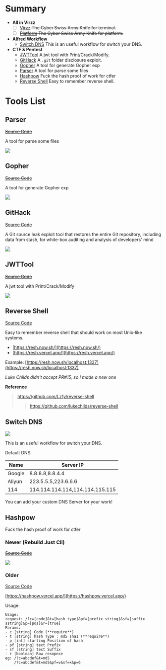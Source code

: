 # Summary

- **All in Virzz**
  - [ ] ~~[Virzz](#virzz) The Cyber Swiss Army Knife for terminal.~~
  - [ ] ~~[Platform](#platform) The Cyber Swiss Army Knife for platform.~~
- **Alfred Workflow**
  - [Switch DNS](#switch-dns) This is an useful workflow for switch your DNS.
- **CTF & Pentest**
  - [JWTTool](#jwttool) A jwt tool with Print/Crack/Modify.
  - [GitHack](#githack) A `.git` folder disclosure exploit.
  - [Gopher](#gopher) A tool for generate Gopher exp
  - [Parser](#parser) A tool for parse some files
  - [Hashpow](#hashpow) Fuck the hash proof of work for ctfer
  - [Reverse Shell](#reverse-shell) Easy to remember reverse shell.

# Tools List

## Parser

~~[Source Code](#)~~

A tool for parse some files

[![](https://img.shields.io/badge/Download%2015.42M-Qiniu-blue)](http://virzz-img.ctfhub.com/tools/ctf/parser.zip)

## Gopher

~~[Source Code](#)~~

A tool for generate Gopher exp

[![](https://img.shields.io/badge/Download%2010.7M-Qiniu-blue)](http://virzz-img.ctfhub.com/tools/ctf/gopher.zip)


## GitHack

~~[Source Code](#)~~

A Git source leak exploit tool that restores the entire Git repository, including data from stash, for white-box auditing and analysis of developers' mind

[![](https://img.shields.io/badge/Download%2016M-Qiniu-blue)](http://virzz-img.ctfhub.com/tools/ctf/githack.zip)


## JWTTool

~~[Source Code](#)~~

A jwt tool with Print/Crack/Modify

[![](https://img.shields.io/badge/Download%209.88M-Qiniu-blue)](http://virzz-img.ctfhub.com/tools/ctf/jwttool.zip)


## Reverse Shell

[Source Code](https://github.com/virzz/reverse-shell)

Easy to remember reverse shell that should work on most Unix-like systems.

- [https://resh.now.sh/](https://resh.now.sh/)
- [https://resh.vercel.app/](https://resh.vercel.app/)

Example: [https://resh.now.sh/localhost:1337](https://resh.now.sh/localhost:1337)

*Luke Childs didn't accept PR#15, so I made a new one*

**Reference**
> https://github.com/Lz1y/reverse-shell
> > https://github.com/lukechilds/reverse-shell

## Switch DNS

[![](https://img.shields.io/badge/Download%201.8M-Qiniu-blue)](http://virzz-img.ctfhub.com/tools/alfredworkflow/SwitchDNS.alfredworkflow)


This is an useful workflow for switch your DNS.

Default DNS:

| Name   | Server IP                       |
| ------ | ------------------------------- |
| Google | 8.8.8.8,8.8.4.4                 |
| Aliyun | 223.5.5.5,223.6.6.6             |
| 114    | 114.114.114.114,114.114.115.115 |


You can add your custom DNS Server for your work!

## Hashpow

Fuck the hash proof of work for ctfer

### Newer (Rebuild Just Cli)

~~[Source Code](#)~~

[![](https://img.shields.io/badge/Download%207.72M-Qiniu-blue)](http://virzz-img.ctfhub.com/tools/ctf/hashpow.zip)

### Older

[Source Code](https://github.com/virzz/hashpow)

[https://hashpow.vercel.app/](https://hashpow.vercel.app/)

Usage: 
```
Usage:
request: /?c=[code]&t=[hash type]&pf=[prefix string]&sf=[suffix sstring]&p=[pos]&r=[true]
Params:
- c [string] Code (**require**)
- t [string] hash Type : md5 sha1 (**require**)
- p [int] starting Position of hash
- pf [string] text Prefix
- sf [string] text Suffix
- r [boolean] Raw resopnse
eg: /?c=abcdef&t=md5
    /?c=abcdef&t=md5&pf=v&sf=k&p=6
```


